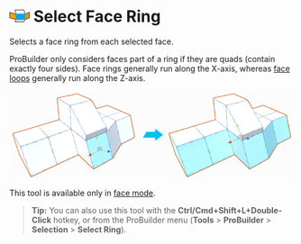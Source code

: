 # ![Select Face Ring icon](images/icons/Selection_Ring_Face.png) Select Face Ring

Selects a face ring from each selected face. 

ProBuilder only considers faces part of a ring if they are quads (contain exactly four sides). Face rings generally run along the X-axis, whereas [face loops](Selection_Loop_Face.md) generally run along the Z-axis.

![Only bottom faces selected on multi-level Mesh](images/SelectFaceRing_Example.png)

This tool is available only in [face mode](modes.md).

> **Tip:** You can also use this tool with the **Ctrl/Cmd+Shift+L+Double-Click** hotkey, or from the ProBuilder menu (**Tools** > **ProBuilder** > **Selection** > **Select Ring**).

